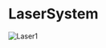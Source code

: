 # LaserSystem



![Laser1](https://user-images.githubusercontent.com/94134588/207722004-95a4225a-9cec-451d-bee8-9490f25f7ed9.png)

